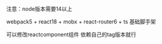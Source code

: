 注意：node版本需要14以上

webpack5 + react18 + mobx + react-router6 + ts 基础脚手架

可以修改reactcomponent组件 依赖自己的tag版本就行